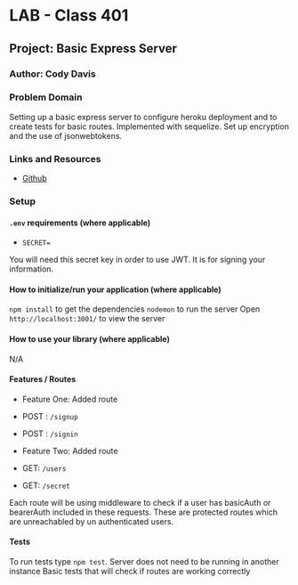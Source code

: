# LAB - Class 401

## Project: Basic Express Server

### Author: Cody Davis

### Problem Domain
Setting up a basic express server to configure heroku deployment and to create tests for basic routes. Implemented with sequelize. Set up encryption and the use of jsonwebtokens. 

### Links and Resources
- [Github](https://github.com/Cozhee/auth-api/pulls)

### Setup

#### `.env` requirements (where applicable)
- `SECRET=`

You will need this secret key in order to use JWT. It is for signing your information.

#### How to initialize/run your application (where applicable)
`npm install` to get the dependencies
`nodemon` to run the server
Open `http://localhost:3001/` to view the server

#### How to use your library (where applicable)
N/A

#### Features / Routes
- Feature One: Added route
- POST : `/signup`
- POST : `/signin`

- Feature Two: Added route
- GET: `/users`
- GET: `/secret`

Each route will be using middleware to check if a user has basicAuth or bearerAuth included in these requests. These are protected routes which are unreachabled by un authenticated users.


#### Tests
To run tests type `npm test`. Server does not need to be running in another instance
Basic tests that will check if routes are working correctly

